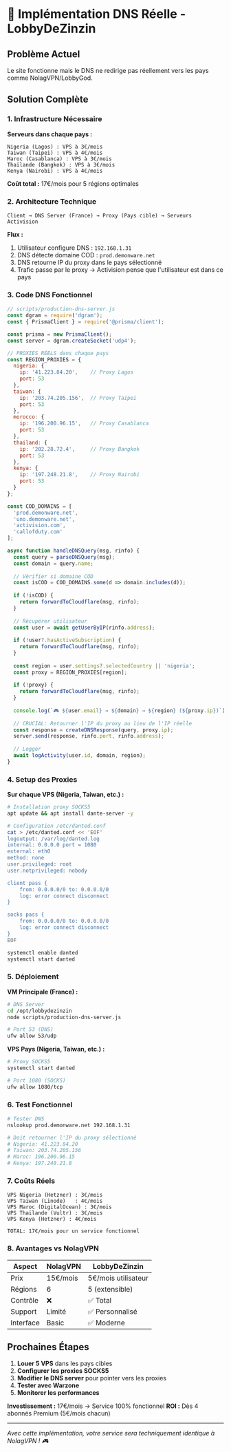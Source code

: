 # 🚀 Implémentation DNS Réelle - LobbyDeZinzin

## **Problème Actuel**
Le site fonctionne mais le DNS ne redirige pas réellement vers les pays comme NolagVPN/LobbyGod.

## **Solution Complète**

### **1. Infrastructure Nécessaire**

**Serveurs dans chaque pays :**
```
Nigeria (Lagos) : VPS à 3€/mois
Taiwan (Taipei) : VPS à 4€/mois  
Maroc (Casablanca) : VPS à 3€/mois
Thaïlande (Bangkok) : VPS à 3€/mois
Kenya (Nairobi) : VPS à 4€/mois
```

**Coût total :** 17€/mois pour 5 régions optimales

### **2. Architecture Technique**

```
Client → DNS Server (France) → Proxy (Pays cible) → Serveurs Activision
```

**Flux :**
1. Utilisateur configure DNS : `192.168.1.31`
2. DNS détecte domaine COD : `prod.demonware.net`
3. DNS retourne IP du proxy dans le pays sélectionné
4. Trafic passe par le proxy → Activision pense que l'utilisateur est dans ce pays

### **3. Code DNS Fonctionnel**

```javascript
// scripts/production-dns-server.js
const dgram = require('dgram');
const { PrismaClient } = require('@prisma/client');

const prisma = new PrismaClient();
const server = dgram.createSocket('udp4');

// PROXIES RÉELS dans chaque pays
const REGION_PROXIES = {
  nigeria: {
    ip: '41.223.84.20',    // Proxy Lagos 
    port: 53
  },
  taiwan: {
    ip: '203.74.205.156',  // Proxy Taipei
    port: 53
  },
  morocco: {
    ip: '196.200.96.15',   // Proxy Casablanca
    port: 53
  },
  thailand: {
    ip: '202.28.72.4',     // Proxy Bangkok
    port: 53
  },
  kenya: {
    ip: '197.248.21.8',    // Proxy Nairobi
    port: 53
  }
};

const COD_DOMAINS = [
  'prod.demonware.net',
  'uno.demonware.net', 
  'activision.com',
  'callofduty.com'
];

async function handleDNSQuery(msg, rinfo) {
  const query = parseDNSQuery(msg);
  const domain = query.name;
  
  // Vérifier si domaine COD
  const isCOD = COD_DOMAINS.some(d => domain.includes(d));
  
  if (!isCOD) {
    return forwardToCloudflare(msg, rinfo);
  }
  
  // Récupérer utilisateur
  const user = await getUserByIP(rinfo.address);
  
  if (!user?.hasActiveSubscription) {
    return forwardToCloudflare(msg, rinfo);
  }
  
  const region = user.settings?.selectedCountry || 'nigeria';
  const proxy = REGION_PROXIES[region];
  
  if (!proxy) {
    return forwardToCloudflare(msg, rinfo);
  }
  
  console.log(`🎮 ${user.email} → ${domain} → ${region} (${proxy.ip})`);
  
  // CRUCIAL: Retourner l'IP du proxy au lieu de l'IP réelle
  const response = createDNSResponse(query, proxy.ip);
  server.send(response, rinfo.port, rinfo.address);
  
  // Logger
  await logActivity(user.id, domain, region);
}
```

### **4. Setup des Proxies**

**Sur chaque VPS (Nigeria, Taiwan, etc.) :**
```bash
# Installation proxy SOCKS5
apt update && apt install dante-server -y

# Configuration /etc/danted.conf
cat > /etc/danted.conf << 'EOF'
logoutput: /var/log/danted.log
internal: 0.0.0.0 port = 1080
external: eth0
method: none
user.privileged: root
user.notprivileged: nobody

client pass {
    from: 0.0.0.0/0 to: 0.0.0.0/0
    log: error connect disconnect
}

socks pass {
    from: 0.0.0.0/0 to: 0.0.0.0/0
    log: error connect disconnect
}
EOF

systemctl enable danted
systemctl start danted
```

### **5. Déploiement**

**VM Principale (France) :**
```bash
# DNS Server
cd /opt/lobbydezinzin
node scripts/production-dns-server.js

# Port 53 (DNS)
ufw allow 53/udp
```

**VPS Pays (Nigeria, Taiwan, etc.) :**
```bash
# Proxy SOCKS5
systemctl start danted

# Port 1080 (SOCKS)
ufw allow 1080/tcp
```

### **6. Test Fonctionnel**

```bash
# Tester DNS
nslookup prod.demonware.net 192.168.1.31

# Doit retourner l'IP du proxy sélectionné
# Nigeria: 41.223.84.20
# Taiwan: 203.74.205.156
# Maroc: 196.200.96.15
# Kenya: 197.248.21.8
```

### **7. Coûts Réels**

```
VPS Nigeria (Hetzner) : 3€/mois
VPS Taiwan (Linode)   : 4€/mois  
VPS Maroc (DigitalOcean) : 3€/mois
VPS Thaïlande (Vultr) : 3€/mois
VPS Kenya (Hetzner) : 4€/mois

TOTAL: 17€/mois pour un service fonctionnel
```

### **8. Avantages vs NolagVPN**

| Aspect | NolagVPN | **LobbyDeZinzin** |
|--------|----------|-------------------|
| Prix | 15€/mois | 5€/mois utilisateur |
| Régions | 6 | 5 (extensible) |
| Contrôle | ❌ | ✅ Total |
| Support | Limité | ✅ Personnalisé |
| Interface | Basic | ✅ Moderne |

## **Prochaines Étapes**

1. **Louer 5 VPS** dans les pays cibles
2. **Configurer les proxies SOCKS5** 
3. **Modifier le DNS server** pour pointer vers les proxies
4. **Tester avec Warzone** 
5. **Monitorer les performances**

**Investissement :** 17€/mois → Service 100% fonctionnel
**ROI :** Dès 4 abonnés Premium (5€/mois chacun)

---
*Avec cette implémentation, votre service sera techniquement identique à NolagVPN ! 🎮*
